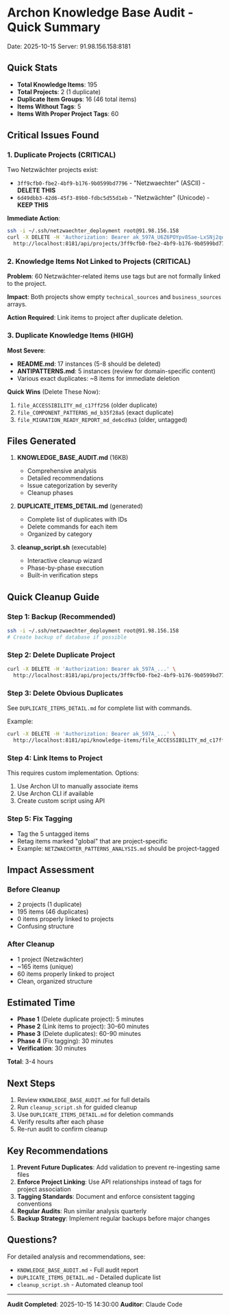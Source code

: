 # Archon Knowledge Base Audit - Quick Summary

Date: 2025-10-15
Server: 91.98.156.158:8181

## Quick Stats

- **Total Knowledge Items**: 195
- **Total Projects**: 2 (1 duplicate)
- **Duplicate Item Groups**: 16 (46 total items)
- **Items Without Tags**: 5
- **Items With Proper Project Tags**: 60

## Critical Issues Found

### 1. Duplicate Projects (CRITICAL)

Two Netzwächter projects exist:
- `3ff9cfb0-fbe2-4bf9-b176-9b0599bd7796` - "Netzwaechter" (ASCII) - **DELETE THIS**
- `6d49dbb3-42d6-45f3-89b0-fdbc5d55d1eb` - "Netzwächter" (Unicode) - **KEEP THIS**

**Immediate Action**:
```bash
ssh -i ~/.ssh/netzwaechter_deployment root@91.98.156.158
curl -X DELETE -H 'Authorization: Bearer ak_597A_U6Z6POYpv8Sae-LxSNj2qe5dFXE6qzBjXe0tikQHqkI' \
  http://localhost:8181/api/projects/3ff9cfb0-fbe2-4bf9-b176-9b0599bd7796
```

### 2. Knowledge Items Not Linked to Projects (CRITICAL)

**Problem**: 60 Netzwächter-related items use tags but are not formally linked to the project.

**Impact**: Both projects show empty `technical_sources` and `business_sources` arrays.

**Action Required**: Link items to project after duplicate deletion.

### 3. Duplicate Knowledge Items (HIGH)

**Most Severe**:
- **README.md**: 17 instances (5-8 should be deleted)
- **ANTIPATTERNS.md**: 5 instances (review for domain-specific content)
- Various exact duplicates: ~8 items for immediate deletion

**Quick Wins** (Delete These Now):
1. `file_ACCESSIBILITY_md_c17ff256` (older duplicate)
2. `file_COMPONENT_PATTERNS_md_b35f28a5` (exact duplicate)
3. `file_MIGRATION_READY_REPORT_md_de6cd9a3` (older, untagged)

## Files Generated

1. **KNOWLEDGE_BASE_AUDIT.md** (16KB)
   - Comprehensive analysis
   - Detailed recommendations
   - Issue categorization by severity
   - Cleanup phases

2. **DUPLICATE_ITEMS_DETAIL.md** (generated)
   - Complete list of duplicates with IDs
   - Delete commands for each item
   - Organized by category

3. **cleanup_script.sh** (executable)
   - Interactive cleanup wizard
   - Phase-by-phase execution
   - Built-in verification steps

## Quick Cleanup Guide

### Step 1: Backup (Recommended)
```bash
ssh -i ~/.ssh/netzwaechter_deployment root@91.98.156.158
# Create backup of database if possible
```

### Step 2: Delete Duplicate Project
```bash
curl -X DELETE -H 'Authorization: Bearer ak_597A_...' \
  http://localhost:8181/api/projects/3ff9cfb0-fbe2-4bf9-b176-9b0599bd7796
```

### Step 3: Delete Obvious Duplicates
See `DUPLICATE_ITEMS_DETAIL.md` for complete list with commands.

Example:
```bash
curl -X DELETE -H 'Authorization: Bearer ak_597A_...' \
  http://localhost:8181/api/knowledge-items/file_ACCESSIBILITY_md_c17ff256
```

### Step 4: Link Items to Project
This requires custom implementation. Options:
1. Use Archon UI to manually associate items
2. Use Archon CLI if available
3. Create custom script using API

### Step 5: Fix Tagging
- Tag the 5 untagged items
- Retag items marked "global" that are project-specific
- Example: `NETZWAECHTER_PATTERNS_ANALYSIS.md` should be project-tagged

## Impact Assessment

### Before Cleanup
- 2 projects (1 duplicate)
- 195 items (46 duplicates)
- 0 items properly linked to projects
- Confusing structure

### After Cleanup
- 1 project (Netzwächter)
- ~165 items (unique)
- 60 items properly linked to project
- Clean, organized structure

## Estimated Time

- **Phase 1** (Delete duplicate project): 5 minutes
- **Phase 2** (Link items to project): 30-60 minutes
- **Phase 3** (Delete duplicates): 60-90 minutes
- **Phase 4** (Fix tagging): 30 minutes
- **Verification**: 30 minutes

**Total**: 3-4 hours

## Next Steps

1. Review `KNOWLEDGE_BASE_AUDIT.md` for full details
2. Run `cleanup_script.sh` for guided cleanup
3. Use `DUPLICATE_ITEMS_DETAIL.md` for deletion commands
4. Verify results after each phase
5. Re-run audit to confirm cleanup

## Key Recommendations

1. **Prevent Future Duplicates**: Add validation to prevent re-ingesting same files
2. **Enforce Project Linking**: Use API relationships instead of tags for project association
3. **Tagging Standards**: Document and enforce consistent tagging conventions
4. **Regular Audits**: Run similar analysis quarterly
5. **Backup Strategy**: Implement regular backups before major changes

## Questions?

For detailed analysis and recommendations, see:
- `KNOWLEDGE_BASE_AUDIT.md` - Full audit report
- `DUPLICATE_ITEMS_DETAIL.md` - Detailed duplicate list
- `cleanup_script.sh` - Automated cleanup tool

---

**Audit Completed**: 2025-10-15 14:30:00
**Auditor**: Claude Code
